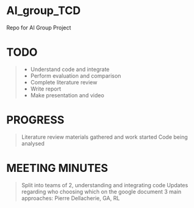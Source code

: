 # AI_group_TCD
Repo for AI Group Project


# TODO
>- Understand code and integrate 
>- Perform evaluation and comparison
>- Complete literature review 
>- Write report
>- Make presentation and video 

# PROGRESS
> Literature review materials gathered and work started 
> Code being analysed 

# MEETING MINUTES
> Split into teams of 2, understanding and integrating code
> Updates regarding who choosing which on the google document 
> 3 main approaches: Pierre Dellacherie, GA, RL 
